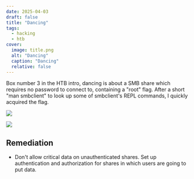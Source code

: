 ```yaml
---
date: 2025-04-03
draft: false
title: "Dancing"
tags:
  - hacking
  - htb
cover:
  image: title.png
  alt: "Dancing"
  caption: "Dancing"
  relative: false
---
```


Box number 3 in the HTB intro, dancing is about a SMB share which requires no password to connect to, containing a "root" flag. After a short "man smbclient" to look up some of smbclient's REPL commands, I quickly acquired the flag.

![](dancing-1.png)

![](dancing-2.png)

## Remediation

- Don't allow critical data on unauthenticated shares. Set up authentication and authorization for shares in which users are going to put data.